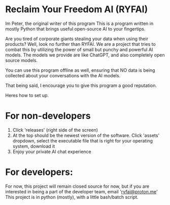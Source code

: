 # Reclaim Your Freedom AI (RYFAI)

Im Peter, the original writer of this program
This is a program written in mostly Python that brings useful open-source AI to your fingertips.

Are you tired of corporate giants stealing your data when using their products? Well, look no further than RYFAI. We are a project that tries to combat this
by utilizing the power of small but punchy and powerful AI models. The models we provide are like ChatGPT, and also completely open source models.

You can use this program offline as well, ensuring that NO data is being collected about your conversations with the AI models. 

That being said, I encourage you to give this program a good reputation.

Heres how to set up.

# For non-developers
1. Click 'releases' (right side of the screen)
2. At the top should be the newest version of the software. Click 'assets' dropdown, select the executable file that is right for your operating system, download it
3. Enjoy your private AI chat experience

# For developers:

For now, this project will remain closed source for now, but if you are interested in being a part of the developer team, email 'ryfai@proton.me'
This project is in python (mostly), with a little bash/batch script.
